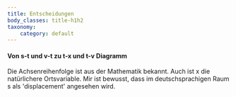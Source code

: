 ```yaml
---
title: Entscheidungen
body_classes: title-h1h2
taxonomy:
	category: default
---
```


#### Von s-t und v-t zu t-x und t-v Diagramm

Die Achsenreihenfolge ist aus der Mathematik bekannt. Auch ist x die natürlichere Ortsvariable. Mir ist bewusst, dass im deutschsprachigen Raum s als 'displacement' angesehen wird.